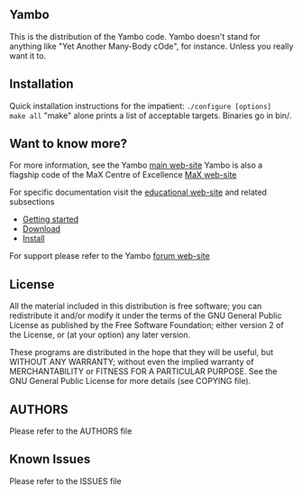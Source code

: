 ## Yambo
This is the distribution of the Yambo code.
Yambo doesn't stand for anything like "Yet Another Many-Body cOde", for instance.  Unless you really want it to. 

## Installation
Quick installation instructions for the impatient:
`./configure [options]`
` make all`
"make" alone prints a list of acceptable targets. Binaries go in bin/.

## Want to know more?
For more information, see the Yambo [main web-site](www.yambo-code.eu/)
Yambo is also a flagship code of the MaX Centre of Excellence [MaX web-site](www.max-centre.eu)

For specific documentation visit the [educational web-site](www.yambo-code.eu/wiki/) and related subsections
* [Getting started](www.yambo-code.eu/wiki/index.php?title=Tutorials)
* [Download](www.yambo-code.eu/wiki/index.php?title=Download)
* [Install](www.yambo-code.eu/wiki/index.php?title=Installation)

For support please refer to the Yambo [forum web-site](http://www.yambo-code.eu/forum/viewtopic.php?t=1767) 

## License
All the material included in this distribution is free software; you can redistribute it and/or modify it under the terms of the GNU General Public License as
published by the Free Software Foundation; either version 2 of the License, or (at your option) any later version.

These programs are distributed in the hope that they will be useful, but WITHOUT ANY WARRANTY; without even the implied warranty of MERCHANTABILITY or FITNESS
FOR A PARTICULAR PURPOSE. See the GNU General Public License  for more details (see COPYING file).

## AUTHORS
Please refer to the AUTHORS file

## Known Issues
Please refer to the ISSUES file
